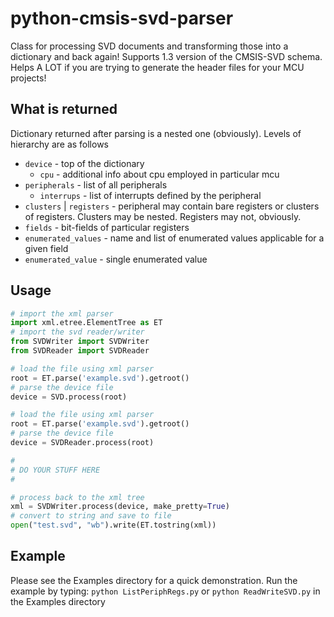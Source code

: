 # python-cmsis-svd-parser
Class for processing SVD documents and transforming those into a dictionary and 
back again! Supports 1.3 version of the CMSIS-SVD schema. Helps A LOT if you are 
trying to generate the header files for your MCU projects!

## What is returned
Dictionary returned after parsing is a nested one (obviously). Levels of 
hierarchy are as follows
* `device` - top of the dictionary
    * `cpu` - additional info about cpu employed in particular mcu
* `peripherals` - list of all peripherals
    * `interrups` - list of interrupts defined by the peripheral
* `clusters` | `registers` - peripheral may contain bare registers or clusters 
of registers. Clusters may be nested. Registers may not, obviously.
* `fields` - bit-fields of particular registers
* `enumerated_values` - name and list of enumerated values applicable for a 
given field
* `enumerated_value` - single enumerated value

## Usage
``` python
# import the xml parser
import xml.etree.ElementTree as ET
# import the svd reader/writer
from SVDWriter import SVDWriter
from SVDReader import SVDReader

# load the file using xml parser
root = ET.parse('example.svd').getroot()
# parse the device file
device = SVD.process(root)

# load the file using xml parser
root = ET.parse('example.svd').getroot()
# parse the device file
device = SVDReader.process(root)

#
# DO YOUR STUFF HERE
#

# process back to the xml tree
xml = SVDWriter.process(device, make_pretty=True)
# convert to string and save to file
open("test.svd", "wb").write(ET.tostring(xml))

```

## Example
Please see the Examples directory for a quick demonstration. Run the example by 
typing: `python ListPeriphRegs.py` or `python ReadWriteSVD.py` in the Examples 
directory

